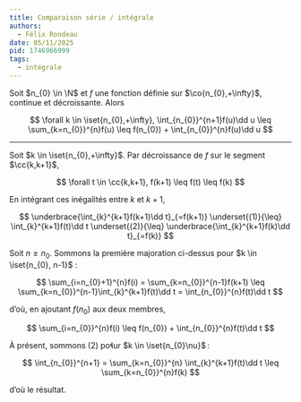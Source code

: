 ```yaml
---
title: Comparaison série / intégrale
authors:
  - Félix Rondeau
date: 05/11/2025
pid: 1746966999
tags:
  - intégrale
---
```


Soit $n_{0} \in \N$ et $f$ une fonction définie sur $\co{n_{0},+\infty}$, continue et décroissante. Alors

$$
    \forall k \in \iset{n_{0},+\infty}, \int_{n_{0}}^{n+1}f(u)\dd u \leq \sum_{k=n_{0}}^{n}f(u) \leq f(n_{0}) + \int_{n_{0}}^{n}f(u)\dd u
$$

---

Soit $k \in \iset{n_{0},+\infty}$. Par décroissance de $f$ sur le segment $\cc{k,k+1}$,

$$
    \forall t \in \cc{k,k+1}, f(k+1) \leq  f(t) \leq f(k)
$$

En intégrant ces inégalités entre $k$ et $k+1$,

$$
    \underbrace{\int_{k}^{k+1}f(k+1)\dd t}_{=f(k+1)} \underset{(1)}{\leq} \int_{k}^{k+1}f(t)\dd t \underset{(2)}{\leq} \underbrace{\int_{k}^{k+1}f(k)\dd t}_{=f(k)}
$$

Soit $n \geq n_{0}$. Sommons la première majoration ci-dessus pour $k \in \iset{n_{0}, n-1}$ :

$$
    \sum_{i=n_{0}+1}^{n}f(i) = \sum_{k=n_{0}}^{n-1}f(k+1) \leq \sum_{k=n_{0}}^{n-1}\int_{k}^{k+1}f(t)\dd t = \int_{n_{0}}^{n}f(t)\dd t
$$

d’où, en ajoutant $f(n_{0})$ aux deux membres,

$$
    \sum_{i=n_{0}}^{n}f(i) \leq f(n_{0}) + \int_{n_{0}}^{n}f(t)\dd t
$$

À présent, sommons $(2)$ pour $k \in \iset{n_{0}\nu}$ :

$$
  \int_{n_{0}}^{n+1} = \sum_{k=n_{0}}^{n} \int_{k}^{k+1}f(t)\dd t \leq \sum_{k=n_{0}}^{n}f(k)
$$

d’où le résultat.
